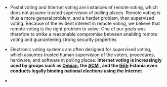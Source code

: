 - Postal voting and Internet voting are instances of remote voting, which does not assume trusted supervision of polling places. Remote voting is thus a more general problem, and a harder problem, than supervised voting. Because of the evident interest in remote voting, we believe that remote voting is the right problem to solve. One of our goals was therefore to strike a reasonable compromise between enabling remote voting and guaranteeing strong security properties


- Electronic voting systems are often designed for supervised voting, which assumes trusted human supervision of the voters, procedures, hardware, and software in polling places. **Internet voting is increasingly used by groups such as [Debian](https://www.debian.org/vote/), the [ACM](https://www.acm.org/binaries/content/assets/acmelections/acminternetvoting-1.pdf) , and the [IEEE](https://www.ieee.org/about/corporate/election/annual-election-faq.html) Estonia even conducts legally binding national elections using the Internet**
- 